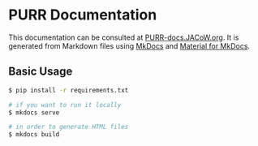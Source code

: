 # PURR Documentation

This documentation can be consulted at [PURR-docs.JACoW.org](https://PURR-docs.JACoW.org). It is generated from
Markdown files using [MkDocs](http://www.mkdocs.org/) and
[Material for MkDocs](http://squidfunk.github.io/mkdocs-material/).

## Basic Usage

```sh
$ pip install -r requirements.txt

# if you want to run it locally
$ mkdocs serve

# in order to generate HTML files
$ mkdocs build
```

